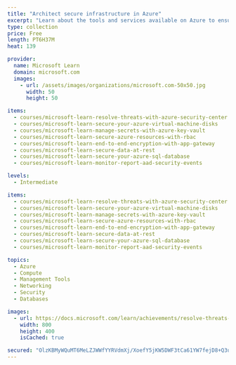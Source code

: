 ```yaml
---
title: "Architect secure infrastructure in Azure"
excerpt: "Learn about the tools and services available on Azure to ensure your resources are secure."
type: collection
price: Free
length: PT6H37M
heat: 139

provider:
  name: Microsoft Learn
  domain: microsoft.com
  images:
    - url: /assets/images/organizations/microsoft.com-50x50.jpg
      width: 50
      height: 50

items:
  - courses/microsoft-learn-resolve-threats-with-azure-security-center
  - courses/microsoft-learn-secure-your-azure-virtual-machine-disks
  - courses/microsoft-learn-manage-secrets-with-azure-key-vault
  - courses/microsoft-learn-secure-azure-resources-with-rbac
  - courses/microsoft-learn-end-to-end-encryption-with-app-gateway
  - courses/microsoft-learn-secure-data-at-rest
  - courses/microsoft-learn-secure-your-azure-sql-database
  - courses/microsoft-learn-monitor-report-aad-security-events

levels:
  - Intermediate

items:
  - courses/microsoft-learn-resolve-threats-with-azure-security-center
  - courses/microsoft-learn-secure-your-azure-virtual-machine-disks
  - courses/microsoft-learn-manage-secrets-with-azure-key-vault
  - courses/microsoft-learn-secure-azure-resources-with-rbac
  - courses/microsoft-learn-end-to-end-encryption-with-app-gateway
  - courses/microsoft-learn-secure-data-at-rest
  - courses/microsoft-learn-secure-your-azure-sql-database
  - courses/microsoft-learn-monitor-report-aad-security-events

topics:
  - Azure
  - Compute
  - Management Tools
  - Networking
  - Security
  - Databases

images:
  - url: https://docs.microsoft.com/learn/achievements/resolve-threats-with-azure-security-center-social.png
    width: 800
    height: 400
    isCached: true

secured: "OlzKBMyWQuMT6MeLZJWWfYYRVdmXj/XoefY5jKW5DWF3tCa61YW7fejD8+Q3uPkxH5eUQJ1BlOjKVywmAuvAVdzj4YTmkwgNuzlMeTdLsxsL15wPtHiEZQyQ5YSY4imaLsd4VdwdhheN2uj01gN3lPQOgP45SelAMpyx2abiW75eYkjtiB8Y5/xcRSZp3oA8zxhgL8hfrgY+b5GyydN6FZJ0/4e11wHx2StVllDytC6YNdMYoqNQ1RHLCX167wBOfEdzoASXznobSY6FwLt8lUtKrJEW2fXOWetuIW8L85wI6s+B9vA31nUNC3ZHLiBbEgHKJMUKkl59Ttx3ItJwbQ==;T1LM0HhxD9uqeOCRZyIjYw=="
---
```


